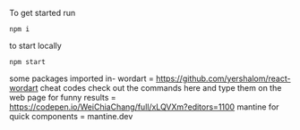 To get started run

```
npm i
```

to start locally

```
npm start
```

some packages imported in-
wordart = https://github.com/yershalom/react-wordart
cheat codes check out the commands here and type them on the web page for funny results = https://codepen.io/WeiChiaChang/full/xLQVXm?editors=1100
mantine for quick components = mantine.dev

